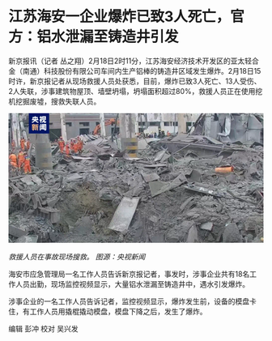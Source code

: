# 江苏海安一企业爆炸已致3人死亡，官方：铝水泄漏至铸造井引发

新京报讯（记者
丛之翔）2月18日2时11分，江苏海安经济技术开发区的亚太轻合金（南通）科技股份有限公司车间内生产铝棒的铸造井区域发生爆炸。2月18日15时许，新京报记者从现场救援人员处获悉，目前，爆炸已致3人死亡、13人受伤、2人失联，涉事建筑物屋顶、墙壁坍塌，坍塌面积超过80%，救援人员正在使用挖机挖掘废墟，搜救失联人员。

![58066c3973fe6c3705fbcabc2e5f2963.jpg](https://raw.githubusercontent.com/qqhsx/qqnews_image/main/2024/02/18/江苏海安一企业爆炸已致3人死亡，官方：铝水泄漏至铸造井引发/58066c3973fe6c3705fbcabc2e5f2963.jpg)

 _救援人员在事故现场搜救。 图源：央视新闻_

海安市应急管理局一名工作人员告诉新京报记者，事发时，涉事企业共有18名工作人员出勤，现场监控视频显示，大量铝水泄漏至铸造井中，遇水引发爆炸。

涉事企业的一名工作人员告诉记者，监控视频显示，爆炸发生前，设备的模盘卡住，有工作人员用撬棍撬动模盘，模盘下降之后，发生了爆炸。

编辑 彭冲 校对 吴兴发

